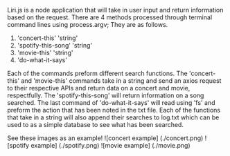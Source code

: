 Liri.js is a node application that will take in user input and return information based on the request.
There are 4 methods processed through terminal command lines using process.argv; They are as follows.

1. 'concert-this' 'string'
1. 'spotify-this-song' 'string'
1. 'movie-this' 'string'
1. 'do-what-it-says'

Each of the commands preform different search functions. The 'concert-this' and 'movie-this' commands take in a string and send an axios request to their respective APIs and return data on a concert and movie, respectfully. The 'spotify-this-song' will return information on a song searched. The last command of 'do-what-it-says' will read using 'fs' and preform the action that has been noted in the txt file. Each of the functions that take in a string will also append their searches to log.txt which can be used to as a simple database to see what has been searched.

See these images as an example!
![concert example] (./concert.png)
![spotify example] (./spotify.png)
![movie example] (./movie.png)